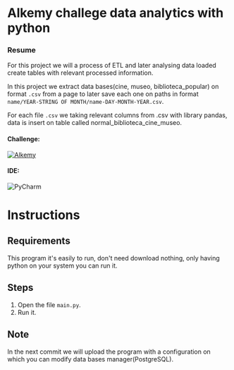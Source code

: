 # Alkemy challege data analytics with python

### Resume

For this project we will a process of ETL and later analysing data loaded create tables with relevant processed information.

In this project we extract data bases(cine, museo, biblioteca_popular) on format `.csv` from a page to later save each one on paths in format `name/YEAR-STRING OF MONTH/name-DAY-MONTH-YEAR.csv`.

For each file `.csv` we taking relevant columns from .csv with library pandas, data is insert on table called normal_biblioteca_cine_museo.

#### Challenge: 
[![Alkemy](https://img.shields.io/badge/Alkemy-blue?style=for-the-badge&logo=Alkemy&logoColor=white)](https://github.com/xlmriosx/alkemy_challege_data_analytics_python/files/8091659/Challenge.Data.Analytics.con.Python.pdf)

#### IDE: 
![PyCharm](https://img.shields.io/badge/PyCharm-66CDAA?style=for-the-badge&logo=PyCharm&logoColor=white)

# Instructions

## Requirements
This program it's easily to run, don't need download nothing, only having python on your system you can run it.

## Steps
1. Open the file `main.py`.
2. Run it.

## Note

In the next commit we will upload the program with a configuration on which you can modify data bases manager(PostgreSQL).
